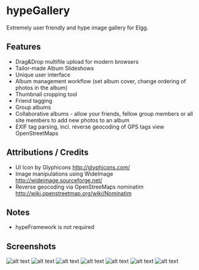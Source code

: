 hypeGallery
===========

Extremely user friendly and hype image gallery for Elgg.

## Features ##

* Drag&Drop multifile upload for modern browsers
* Tailor-made Album Slideshows
* Unique user interface
* Album management workflow (set album cover, change ordering of photos in the album)
* Thumbnail cropping tool
* Friend tagging
* Group albums
* Collaborative albums - allow your friends, fellow group members or all site members to add new photos to an album
* EXIF tag parsing, incl. reverse geocoding of GPS tags view OpenStreetMaps

## Attributions / Credits ##

* UI Icon by Glyphicons http://glyphicons.com/
* Image manipulations using WideImage http://wideimage.sourceforge.net/
* Reverse geocoding via OpenStreeMaps nominatim http://wiki.openstreetmap.org/wiki/Nominatim


## Notes ##

* hypeFramework is not required

## Screenshots ##

![alt text](https://raw.github.com/hypeJunction/hypeGallery/master/screenshots/cropper.png "Cropping Tool")
![alt text](https://raw.github.com/hypeJunction/hypeGallery/master/screenshots/managealbum.jpg "Manage Album")
![alt text](https://raw.github.com/hypeJunction/hypeGallery/master/screenshots/photoopts.jpg "Manage Photo")
![alt text](https://raw.github.com/hypeJunction/hypeGallery/master/screenshots/river.png "River")
![alt text](https://raw.github.com/hypeJunction/hypeGallery/master/screenshots/slideshow.jpg "Slideshow")
![alt text](https://raw.github.com/hypeJunction/hypeGallery/master/screenshots/tagging.jpg "Photo Tagging")
![alt text](https://raw.github.com/hypeJunction/hypeGallery/master/screenshots/upload.jpg "Upload")